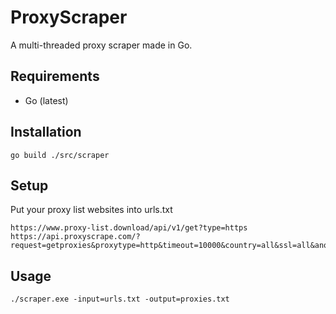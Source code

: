 # ProxyScraper
A multi-threaded proxy scraper made in Go.
## Requirements
* Go (latest)

## Installation
```
go build ./src/scraper
```

## Setup
Put your proxy list websites into urls.txt
```
https://www.proxy-list.download/api/v1/get?type=https
https://api.proxyscrape.com/?request=getproxies&proxytype=http&timeout=10000&country=all&ssl=all&anonymity=all
```

## Usage
```
./scraper.exe -input=urls.txt -output=proxies.txt
```
